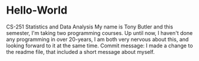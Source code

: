 # Hello-World
CS-251 Statistics and Data Analysis
My name is Tony Butler and this semester, I'm taking two programming courses. Up until now, I haven't done any programming in over 20-years, I am both very nervous about this, and looking forward to it at the same time.
Commit message: I made a change to the readme file, that included a short message about myself.
